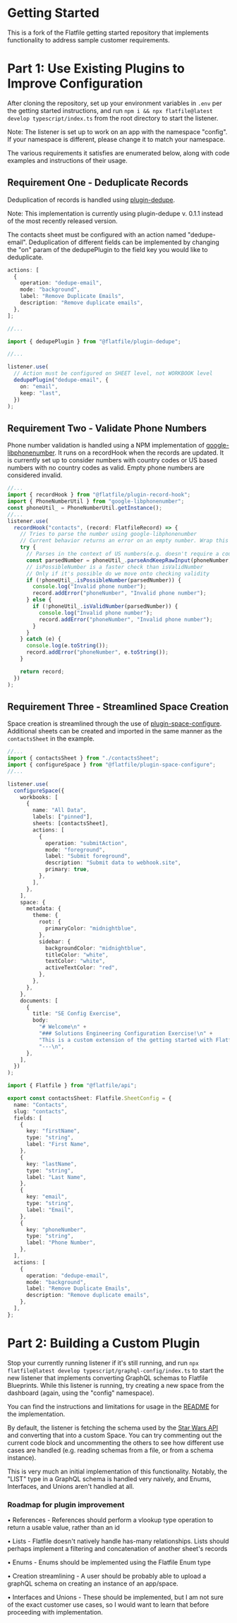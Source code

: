 # Getting Started

This is a fork of the Flatfile getting started repository that implements functionality to address sample customer requirements.

# Part 1: Use Existing Plugins to Improve Configuration

After cloning the repository, set up your environment variables in `.env` per the getting started instructions, and run `npm i && npx flatfile@latest develop typescript/index.ts` from the root directory to start the listener.

Note: The listener is set up to work on an app with the namespace "config". If your namespace is different, please change it to match your namespace.

The various requirements it satisfies are enumerated below, along with code examples and instructions of their usage.

## Requirement One - Deduplicate Records

Deduplication of records is handled using [plugin-dedupe](https://github.com/FlatFilers/flatfile-plugins/tree/main/plugins/dedupe).

Note: This implementation is currently using plugin-dedupe v. 0.1.1 instead of the most recently released version.

The contacts sheet must be configured with an action named "dedupe-email". Deduplication of different fields can be implemented by changing the "on" param of the dedupePlugin to the field key you would like to deduplicate.

```ts
actions: [
  {
    operation: "dedupe-email",
    mode: "background",
    label: "Remove Duplicate Emails",
    description: "Remove duplicate emails",
  },
];
```

```ts
//...

import { dedupePlugin } from "@flatfile/plugin-dedupe";

//...

listener.use(
  // Action must be configured on SHEET level, not WORKBOOK level
  dedupePlugin("dedupe-email", {
    on: "email",
    keep: "last",
  })
);
```

## Requirement Two - Validate Phone Numbers

Phone number validation is handled using a NPM implementation of [google-libphonenumber](https://github.com/google/libphonenumber). It runs on a recordHook when the records are updated. It is currently set up to consider numbers with country codes or US based numbers with no country codes as valid. Empty phone numbers are considered invalid.

```ts
//...
import { recordHook } from "@flatfile/plugin-record-hook";
import { PhoneNumberUtil } from "google-libphonenumber";
const phoneUtil_ = PhoneNumberUtil.getInstance();
//...
listener.use(
  recordHook("contacts", (record: FlatfileRecord) => {
    // Tries to parse the number using google-libphonenumber
    // Current behavior returns an error on an empty number. Wrap this try/catch block in a null check on phoneNumber if you want to consider empty phone number as valid
    try {
      // Parses in the context of US numbers(e.g. doesn't require a country code, but can work with valid country codes (+1, etc))
      const parsedNumber = phoneUtil_.parseAndKeepRawInput(phoneNumber, "US");
      // isPossibleNumber is a faster check than isValidNumber
      // Only if it's possible do we move onto checking validity
      if (!phoneUtil_.isPossibleNumber(parsedNumber)) {
        console.log("Invalid phone number");
        record.addError("phoneNumber", "Invalid phone number");
      } else {
        if (!phoneUtil_.isValidNumber(parsedNumber)) {
          console.log("Invalid phone number");
          record.addError("phoneNumber", "Invalid phone number");
        }
      }
    } catch (e) {
      console.log(e.toString());
      record.addError("phoneNumber", e.toString());
    }

    return record;
  })
);
```

## Requirement Three - Streamlined Space Creation

Space creation is streamlined through the use of [plugin-space-configure](https://github.com/FlatFilers/flatfile-plugins/tree/main/plugins/space-configure). Additional sheets can be created and imported in the same manner as the `contactsSheet` in the example.

```ts
//...
import { contactsSheet } from "./contactsSheet";
import { configureSpace } from "@flatfile/plugin-space-configure";
//...

listener.use(
  configureSpace({
    workbooks: [
      {
        name: "All Data",
        labels: ["pinned"],
        sheets: [contactsSheet],
        actions: [
          {
            operation: "submitAction",
            mode: "foreground",
            label: "Submit foreground",
            description: "Submit data to webhook.site",
            primary: true,
          },
        ],
      },
    ],
    space: {
      metadata: {
        theme: {
          root: {
            primaryColor: "midnightblue",
          },
          sidebar: {
            backgroundColor: "midnightblue",
            titleColor: "white",
            textColor: "white",
            activeTextColor: "red",
          },
        },
      },
    },
    documents: [
      {
        title: "SE Config Exercise",
        body:
          "# Welcome\n" +
          "### Solutions Engineering Configuration Exercise!\n" +
          "This is a custom extension of the getting started with Flatfile config.\n" +
          "---\n",
      },
    ],
  })
);
```

```ts
import { Flatfile } from "@flatfile/api";

export const contactsSheet: Flatfile.SheetConfig = {
  name: "Contacts",
  slug: "contacts",
  fields: [
    {
      key: "firstName",
      type: "string",
      label: "First Name",
    },
    {
      key: "lastName",
      type: "string",
      label: "Last Name",
    },
    {
      key: "email",
      type: "string",
      label: "Email",
    },
    {
      key: "phoneNumber",
      type: "string",
      label: "Phone Number",
    },
  ],
  actions: [
    {
      operation: "dedupe-email",
      mode: "background",
      label: "Remove Duplicate Emails",
      description: "Remove duplicate emails",
    },
  ],
};
```

# Part 2: Building a Custom Plugin

Stop your currently running listener if it's still running, and run `npx flatfile@latest develop typescript/graphql-config/index.ts` to start the new listener that implements converting GraphQL schemas to Flatfile Blueprints. While this listener is running, try creating a new space from the dashboard (again, using the "config" namespace).

You can find the instructions and limitations for usage in the [README](https://github.com/magiama9/ff-se-config/blob/main/typescript/graphql-config/README.md) for the implementation.

By default, the listener is fetching the schema used by the [Star Wars API](https://studio.apollographql.com/public/star-wars-swapi/variant/current/home) and converting that into a custom Space. You can try commenting out the current code block and uncommenting the others to see how different use cases are handled (e.g. reading schemas from a file, or from a schema instance).

This is very much an initial implementation of this functionality. Notably, the "LIST" type in a GraphQL schema is handled very naively, and Enums, Interfaces, and Unions aren't handled at all.

### Roadmap for plugin improvement

• References - References should perform a vlookup type operation to return a usable value, rather than an id

• Lists - Flatfile doesn't natively handle has-many relationships. Lists should perhaps implement a filtering and concatenation of another sheet's records

• Enums - Enums should be implemented using the Flatfile Enum type

• Creation streamlining - A user should be probably able to upload a graphQL schema on creating an instance of an app/space.

• Interfaces and Unions - These should be implemented, but I am not sure of the exact customer use cases, so I would want to learn that before proceeding with implementation.
